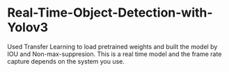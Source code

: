 # Real-Time-Object-Detection-with-Yolov3

Used Transfer Learning to load pretrained weights and built the model by IOU and Non-max-suppresion. This is a real time model and the frame rate capture depends on the system you use.
